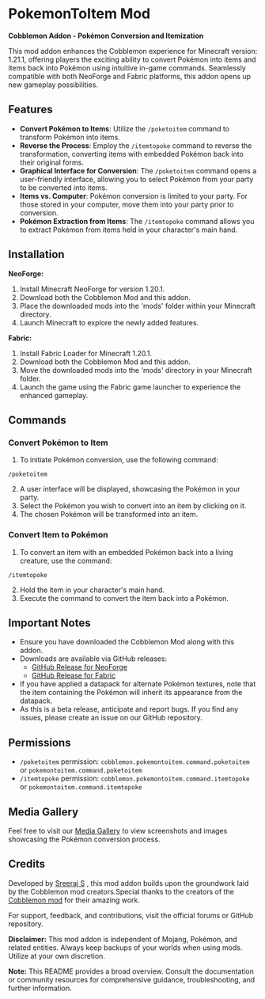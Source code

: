 # PokemonToItem Mod
**Cobblemon Addon - Pokémon Conversion and Itemization**

This mod addon enhances the Cobblemon experience for Minecraft version: 1.21.1, offering players the exciting ability to convert Pokémon into items and items back into Pokémon using intuitive in-game commands. Seamlessly compatible with both NeoForge and Fabric platforms, this addon opens up new gameplay possibilities.

## Features

- **Convert Pokémon to Items**: Utilize the `/poketoitem` command to transform Pokémon into items. 
- **Reverse the Process**: Employ the `/itemtopoke` command to reverse the transformation, converting items with embedded Pokémon back into their original forms.
- **Graphical Interface for Conversion**: The `/poketoitem` command opens a user-friendly interface, allowing you to select Pokémon from your party to be converted into items.
- **Items vs. Computer**: Pokémon conversion is limited to your party. For those stored in your computer, move them into your party prior to conversion.
- **Pokémon Extraction from Items**: The `/itemtopoke` command allows you to extract Pokémon from items held in your character's main hand.

## Installation

**NeoForge:**
1. Install Minecraft NeoForge for version 1.20.1.
2. Download both the Cobblemon Mod and this addon.
3. Place the downloaded mods into the 'mods' folder within your Minecraft directory.
4. Launch Minecraft to explore the newly added features.

**Fabric:**
1. Install Fabric Loader for Minecraft 1.20.1.
2. Download both the Cobblemon Mod and this addon.
3. Move the downloaded mods into the 'mods' directory in your Minecraft folder.
4. Launch the game using the Fabric game launcher to experience the enhanced gameplay.

## Commands

### Convert Pokémon to Item

1. To initiate Pokémon conversion, use the following command:
```
/poketoitem
```
2. A user interface will be displayed, showcasing the Pokémon in your party.
3. Select the Pokémon you wish to convert into an item by clicking on it.
4. The chosen Pokémon will be transformed into an item.

### Convert Item to Pokémon

1. To convert an item with an embedded Pokémon back into a living creature, use the command:
```
/itemtopoke
```
2. Hold the item in your character's main hand.
3. Execute the command to convert the item back into a Pokémon.

## Important Notes

- Ensure you have downloaded the Cobblemon Mod along with this addon.
- Downloads are available via GitHub releases:
  - [GitHub Release for NeoForge](https://github.com/Sreeraj-S/PokemonToItem/releases/tag/0.2.0%2B1.21.1)
  - [GitHub Release for Fabric](https://github.com/Sreeraj-S/PokemonToItem/releases/tag/0.2.0%2B1.21.1)
- If you have applied a datapack for alternate Pokémon textures, note that the item containing the Pokémon will inherit its appearance from the datapack.
- As this is a beta release, anticipate and report bugs. If you find any issues, please create an issue on our GitHub repository.

## Permissions
- `/poketoitem` permission: `cobblemon.pokemontoitem.command.poketoitem` or `pokemontoitem.command.poketoitem`
- `/itemtopoke` permission: `cobblemon.pokemontoitem.command.itemtopoke` or `pokemontoitem.command.itemtopoke`

## Media Gallery
Feel free to visit our [Media Gallery](https://modrinth.com/mod/pokemontoitem/gallery) to view screenshots and images showcasing the Pokémon conversion process.

## Credits

Developed by [Sreeraj S](https://github.com/Sreeraj-S) , this mod addon builds upon the groundwork laid by the Cobblemon mod creators.Special thanks to the creators of the [Cobblemon mod](https://cobblemon.com) for their amazing work.

For support, feedback, and contributions, visit the official forums or GitHub repository.

**Disclaimer:** This mod addon is independent of Mojang, Pokémon, and related entities. Always keep backups of your worlds when using mods. Utilize at your own discretion.

**Note:** This README provides a broad overview. Consult the documentation or community resources for comprehensive guidance, troubleshooting, and further information.
